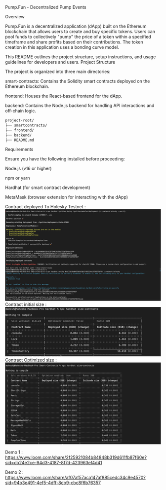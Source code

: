 Pump.Fun - Decentralized Pump Events

Overview

Pump.Fun is a decentralized application (dApp) built on the Ethereum blockchain that allows users to create and buy  specific tokens. Users can pool funds to collectively "pump" the price of a token within a specified timeframe and share profits based on their contributions. The token creation in this application uses a bonding curve model.

This README outlines the project structure, setup instructions, and usage guidelines for developers and users.
Project Structure

The project is organized into three main directories:

smart-contracts: Contains the Solidity smart contracts deployed on the Ethereum blockchain.

frontend: Houses the React-based frontend for the dApp.

backend: Contains the Node.js backend for handling API interactions and off-chain logic.

```shell
project-root/
├── smartcontracts/
├── frontend/
├── backend/
├── README.md
```
Requirements

Ensure you have the following installed before proceeding:

Node.js (v16 or higher)

npm or yarn

Hardhat (for smart contract development)

MetaMask (browser extension for interacting with the dApp)


Contract deployed To Holesky Testnet :
![Alt text](smartcontracts/Contract_deployment.png)
Contract initial size :
![Alt text](smartcontracts/initial-size.png)
Contract Optimized size :
![Alt text](smartcontracts/sizeAfter-Optimized.png)


Demo 1 : https://www.loom.com/share/2f25921084b84848b319d611fb87f60e?sid=cb24e2ce-94d3-4187-8f7d-423963ef4d41

Demo 2 : https://www.loom.com/share/af07af57aca147af885cedc34c9e4570?sid=94b3e491-4ef5-4dff-8cb9-cbc8f6b76357
